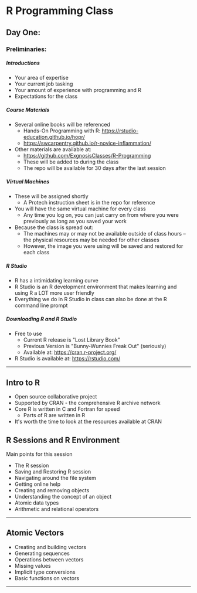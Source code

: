 # R Programming Class
  
  
## Day One:

### Preliminaries:

##### Introductions
* Your area of expertise
* Your current job tasking
* Your amount of experience with programming and R 
* Expectations for the class
  
##### Course Materials
* Several online books will be referenced
  * Hands-On Programming with R: https://rstudio-education.github.io/hopr/
  * https://swcarpentry.github.io/r-novice-inflammation/
* Other materials are available at:
  * https://github.com/ExgnosisClasses/R-Programming
  * These will be added to during the class
  * The repo will be available for 30 days after the last session


##### Virtual Machines
* These will be assigned shortly
  * A Protech instruction sheet is in the repo for reference
* You will have the same virtual machine for every class
  * Any time you log on, you can just carry on from where you were previously as long as you saved your work
* Because the class is spread out:
  * The machines may or may not be available outside
of class hours – the physical resources may be needed for
other classes
  * However, the image you were using will be saved and restored
for each class

##### R Studio
* R has a intimidating learning curve
* R Studio is an R development environment that makes learning and using R a LOT more user friendly
* Everything we do in R Studio in class can also be done at the R command line prompt
  
##### Downloading R and R Studio
* Free to use
  * Current R release is "Lost Library Book"
  * Previous Version is "Bunny-Wunnies Freak Out"  (seriously)
  * Available at: https://cran.r-project.org/
* R Studio is available at: https://rstudio.com/
---


## Intro to R
* Open source collaborative project
* Supported by CRAN - the comprehensive R archive network
* Core R is written in C and Fortran for speed
  * Parts of R are written in R
* It's worth the time to look at the resources available at CRAN

## R Sessions and R Environment
Main points for this session
* The R session
* Saving and Restoring R session
* Navigating around the file system
* Getting online help
* Creating and removing objects
* Understanding the concept of an object
* Atomic data types
* Arithmetic and relational operators
  
---
## Atomic Vectors
* Creating and building vectors
* Generating sequences
* Operations between vectors
* Missing values
* Implicit type conversions
* Basic functions on vectors

---

